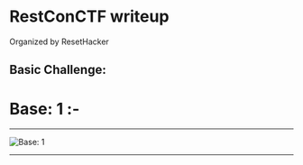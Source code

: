 # RestConCTF writeup
Organized by ResetHacker

## Basic Challenge: 

# Base: 1 :-
---
![Base: 1](https://miro.medium.com/max/490/1*fQWAWQXWeJKMhPqg9ENQxw.png "Base: 1")
***
